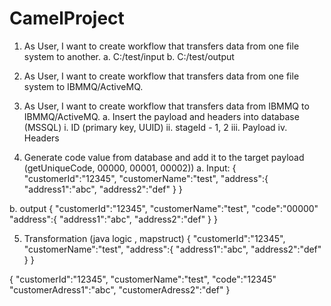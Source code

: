 # CamelProject

1.	As User, I want to create workflow that transfers data from one file system to another.
  a.	C:/test/input
  b.	C:/test/output
 
2.	As User, I want to create workflow that transfers data from one file system to IBMMQ/ActiveMQ.

3.	As User, I want to create workflow that transfers data from IBMMQ to IBMMQ/ActiveMQ.
  a.	Insert the payload and headers into database (MSSQL)
    i.	ID (primary key, UUID)
    ii.	stageId - 1, 2
    iii.	Payload
    iv.	Headers

4.	Generate code value from database and add it to the target payload  (getUniqueCode, 00000, 00001, 00002))
  a.	Input: 
    {
      "customerId":"12345",
      "customerName":"test",
      "address":{
        "address1":"abc",
        "address2":"def"
      }
    }
    
  b.	output
    {
      "customerId":"12345",
      "customerName":"test",
      "code":"00000"
      "address":{
        "address1":"abc",
        "address2":"def"
      }
    }
 
5.	Transformation  (java logic , mapstruct) 
  {
    "customerId":"12345",
    "customerName":"test",
    "address":{
      "address1":"abc",
      "address2":"def"
    }
  }
  
  {
    "customerId":"12345",
    "customerName":"test",
    "code":"12345"
    "customerAdress1":"abc",
    "customerAdress2":"def"
  }
